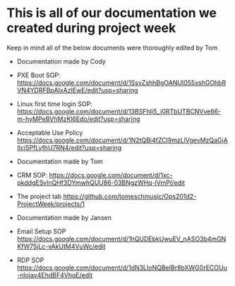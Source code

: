 # This is all of our documentation we created during project week

Keep in mind all of the below documents were thoroughly edited by Tom

- Documentation made by Cody
- PXE Boot SOP:                                             https://docs.google.com/document/d/1SsvZshhBgOANUI055xshGOhbRVN4YDRFBpAIxAzIEwE/edit?usp=sharing
- Linux first time login SOP:                    https://docs.google.com/document/d/13BSFhIi5_j0RTbUTBCNVve66-m-hyMPeBVhMzKl6Edo/edit?usp=sharing
- Acceptable Use Policy                                     https://docs.google.com/document/d/1N2tQBi4fZCI9mzLlVgevMzQaGjAIIcj5PfLyfhU7RN4/edit?usp=sharing

- Documentation made by Tom
- CRM SOP:                                                  https://docs.google.com/document/d/1xc-pkddgESvlnQHf3DYmwhQUU86-03BNgzWHq-lVmPI/edit
- The project tab                                           https://github.com/tomeschmusic/Ops201d2-ProjectWeek/projects/1

- Documentation made by Jansen
- Email Setup SOP                                           https://docs.google.com/document/d/1hQUDEbkUwuEV_nASO3b4mGNKfW75jLc-vAkUtM4VuWc/edit
- RDP SOP                                                   https://docs.google.com/document/d/1dN3LIoNQBeIBr8bXWG0rECOUu-nlojav4EhdBF4VhqE/edit
